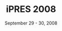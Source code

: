 ---
date: September 29 - 30, 2008
layout: ipres
location: London, United Kingdom
parent: iPRES
proceedings_full: ''
proceedings_ideals: ''
proceedings_osf: ''
proceedings_phaidra: http://phaidra.univie.ac.at/o:294193
session_recordings: ''
title: iPRES 2008
website: http://www.bl.uk/ipres2008/
website_mirror_ipres: https://ipres-conference.org/ipres08/
website_status: gone
year: 2008
has_children: true
---